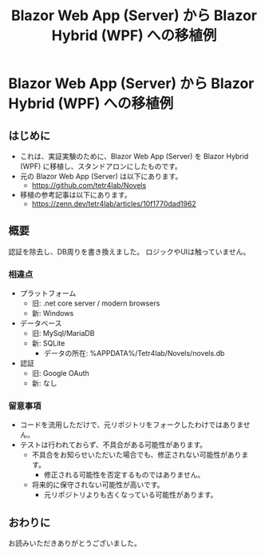 ﻿---
title: Blazor Web App (Server) から Blazor Hybrid (WPF) への移植例
tags: epub webscraping smtp-mail blazor-hybrid wpf
---

# Blazor Web App (Server) から Blazor Hybrid (WPF) への移植例
## はじめに
- これは、実証実験のために、Blazor Web App (Server) を Blazor Hybrid (WPF) に移植し、スタンドアロンにしたものです。
- 元の Blazor Web App (Server) は以下にあります。
  - https://github.com/tetr4lab/Novels
- 移植の参考記事は以下にあります。
  - https://zenn.dev/tetr4lab/articles/10f1770dad1962

## 概要
認証を除去し、DB周りを書き換えました。
ロジックやUIは触っていません。

### 相違点
- プラットフォーム
    - 旧: .net core server / modern browsers
    - 新: Windows
- データベース
    - 旧: MySql/MariaDB
    - 新: SQLite
        - データの所在: %APPDATA%/Tetr4lab/Novels/novels.db
- 認証
    - 旧: Google OAuth
    - 新: なし

### 留意事項
- コードを流用しただけで、元リポジトリをフォークしたわけではありません。
- テストは行われておらず、不具合がある可能性があります。
    - 不具合をお知らせいただいた場合でも、修正されない可能性があります。
        - 修正される可能性を否定するものではありません。
    - 将来的に保守されない可能性が高いです。
      - 元リポジトリよりも古くなっている可能性があります。

## おわりに
お読みいただきありがとうございました。
